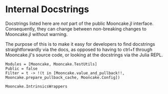# Internal Docstrings

Docstrings listed here are _not_ part of the public Mooncake.jl interface.
Consequently, they can change between non-breaking changes to Mooncake.jl without warning.

The purpose of this is to make it easy for developers to find docstrings straightforwardly via the docs, as opposed to having to ctrl+f through Mooncake.jl's source code, or looking at the docstrings via the Julia REPL.

```@autodocs; canonical=true
Modules = [Mooncake, Mooncake.TestUtils]
Public = false
Filter = t -> !(t in [Mooncake.value_and_pullback!!, Mooncake.prepare_pullback_cache, Mooncake.Config])
```

```@docs; canonical=true
Mooncake.IntrinsicsWrappers
```
